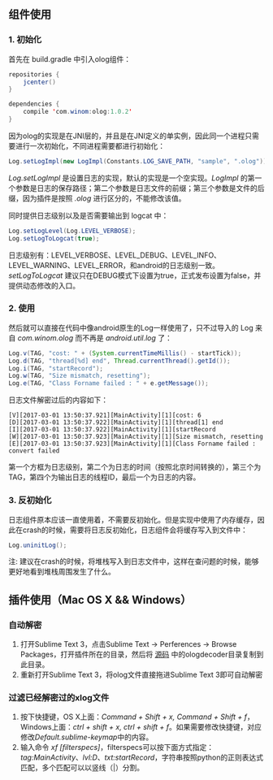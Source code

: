 ## 组件使用

### 1. 初始化

首先在 build.gradle 中引入olog组件：

```java
repositories {
    jcenter()
}

dependencies {
    compile 'com.winom:olog:1.0.2'
}
```

因为olog的实现是在JNI层的，并且是在JNI定义的单实例，因此同一个进程只需要进行一次初始化，不同进程需要都进行初始化：

```java
Log.setLogImpl(new LogImpl(Constants.LOG_SAVE_PATH, "sample", ".olog"));
```

*Log.setLogImpl* 是设置日志的实现，默认的实现是一个空实现。*LogImpl* 的第一个参数是日志的保存路径；第二个参数是日志文件的前缀；第三个参数是文件的后缀，因为插件是按照 *.olog* 进行区分的，不能修改该值。

同时提供日志级别以及是否需要输出到 logcat 中：

```java
Log.setLogLevel(Log.LEVEL_VERBOSE);
Log.setLogToLogcat(true);
```

日志级别有：LEVEL_VERBOSE、LEVEL_DEBUG、LEVEL_INFO、LEVEL_WARNING、LEVEL_ERROR，和android的日志级别一致。*setLogToLogcat* 建议只在DEBUG模式下设置为true，正式发布设置为false，并提供动态修改的入口。

### 2. 使用

然后就可以直接在代码中像android原生的Log一样使用了，只不过导入的 Log 来自 *com.winom.olog* 而不再是 *android.util.log* 了：

```java
Log.v(TAG, "cost: " + (System.currentTimeMillis() - startTick));
Log.d(TAG, "thread[%d] end", Thread.currentThread().getId());
Log.i(TAG, "startRecord");
Log.w(TAG, "Size mismatch, resetting");
Log.e(TAG, "Class Forname failed : " + e.getMessage());
```

日志文件解密过后的内容如下：

```
[V][2017-03-01 13:50:37.921][MainActivity][1][cost: 6
[D][2017-03-01 13:50:37.922][MainActivity][1][thread[1] end
[I][2017-03-01 13:50:37.922][MainActivity][1][startRecord
[W][2017-03-01 13:50:37.923][MainActivity][1][Size mismatch, resetting
[E][2017-03-01 13:50:37.923][MainActivity][1][Class Forname failed : convert failed
```

第一个方框为日志级别，第二个为日志的时间（按照北京时间转换的），第三个为TAG，第四个为输出日志的线程ID，最后一个为日志的内容。

### 3. 反初始化

日志组件原本应该一直使用着，不需要反初始化。但是实现中使用了内存缓存，因此在crash的时候，需要将日志反初始化，日志组件会将缓存写入到文件中：

```java
Log.uninitLog();
```

注: 建议在crash的时候，将堆栈写入到日志文件中，这样在查问题的时候，能够更好地看到堆栈周围发生了什么。

## 插件使用（Mac OS X && Windows）

### 自动解密
1. 打开Sublime Text 3，点击Sublime Text -> Perferences -> Browse Packages，打开插件所在的目录，然后将 [源码](https://github.com/kevin-nazgul/olog) 中的ologdecoder目录复制到此目录。
2. 重新打开Sublime Text 3，将olog文件直接拖进Sublime Text 3即可自动解密

### 过滤已经解密过的xlog文件
1. 按下快捷键，OS X上面：*Command + Shift + x, Command + Shift + f*，Windows上面：*ctrl + shift + x, ctrl + shift + f*。如果需要修改快捷键，对应修改*Default.sublime-keymap*中的内容。
2. 输入命令 *xf [filterspecs]*，filterspecs可以按下面方式指定：*tag:MainActivity*、*lvl:D*、*txt:startRecord*，字符串按照python的正则表达式匹配，多个匹配可以以竖线（|）分割。
